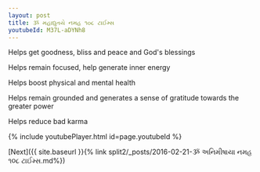 ```yaml
---
layout: post
title: ૐ મહાદ્યુતયે નમહ ૧૦૮ ટાઈમ્સ
youtubeId: M37L-aDYNh8
---
```

 
 
Helps get goodness, bliss and peace and God's blessings
 
Helps remain focused, help generate inner energy 
 
Helps boost physical and mental health 
 
Helps remain grounded and generates a sense of gratitude towards the greater power 
 
Helps reduce bad karma
 
 
 
 


{% include youtubePlayer.html id=page.youtubeId %}
 
[Next]({{ site.baseurl }}{% link  split2/_posts/2016-02-21-ૐ અનિમીષાયા નમહ ૧૦૮ ટાઈમ્સ.md%})
 
